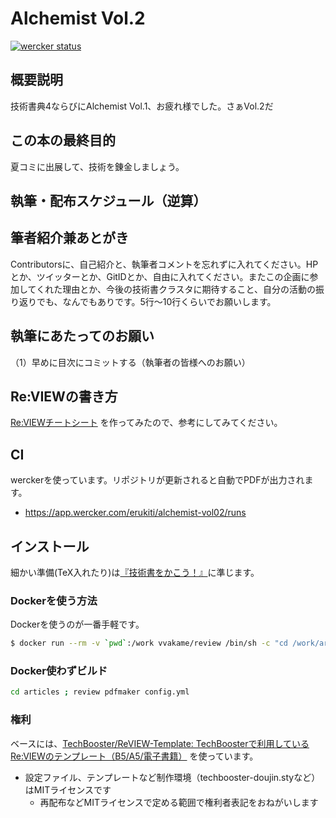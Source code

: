 # Alchemist Vol.2

[![wercker status](https://app.wercker.com/status/1b499348699bddecaf284f2b0e13c3c0/s/master "wercker status")](https://app.wercker.com/project/byKey/1b499348699bddecaf284f2b0e13c3c0)

## 概要説明

技術書典4ならびにAlchemist Vol.1、お疲れ様でした。さぁVol.2だ

## この本の最終目的

夏コミに出展して、技術を錬金しましょう。

## 執筆・配布スケジュール（逆算）

## 筆者紹介兼あとがき

Contributorsに、自己紹介と、執筆者コメントを忘れずに入れてください。HPとか、ツイッターとか、GitIDとか、自由に入れてください。またこの企画に参加してくれた理由とか、今後の技術書クラスタに期待すること、自分の活動の振り返りでも、なんでもありです。5行～10行くらいでお願いします。

## 執筆にあたってのお願い

（1）早めに目次にコミットする（執筆者の皆様へのお願い）

## Re:VIEWの書き方

[Re:VIEWチートシート](https://gist.github.com/erukiti/c4e3189dda179a0f0b73299fb5787838) を作ってみたので、参考にしてみてください。

## CI

werckerを使っています。リポジトリが更新されると自動でPDFが出力されます。

* https://app.wercker.com/erukiti/alchemist-vol02/runs

## インストール

細かい準備(TeX入れたり)は[『技術書をかこう！』](https://github.com/TechBooster/C89-FirstStepReVIEW-v2)に準じます。

### Dockerを使う方法

Dockerを使うのが一番手軽です。

```sh
$ docker run --rm -v `pwd`:/work vvakame/review /bin/sh -c "cd /work/articles ; review-pdfmaker config.yml"
```

### Docker使わずビルド

```sh
cd articles ; review pdfmaker config.yml
```

### 権利

ベースには、[TechBooster/ReVIEW\-Template: TechBoosterで利用しているRe:VIEWのテンプレート（B5/A5/電子書籍）](https://github.com/TechBooster/ReVIEW-Template) を使っています。

  * 設定ファイル、テンプレートなど制作環境（techbooster-doujin.styなど）はMITライセンスです
    * 再配布などMITライセンスで定める範囲で権利者表記をおねがいします
